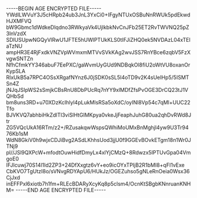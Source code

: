 -----BEGIN AGE ENCRYPTED FILE-----
YWdlLWVuY3J5cHRpb24ub3JnL3YxCi0+IFgyNTUxOSBuNnRWUk5pdEkwdHJXMFVQ
bW9Gbmc1dWdkeDlqdno3RWkyaVk4UjlkbkNvCnJFb25ET2RvTWVNQ25pZ3lnVzdX
SDlUSUpwNGQyVlRwU1JFTE5hUWlPTUkKLS0tIFJiZHQ0ek5NVDAzL04xTElaTzNU
ampHR3E4RjFxdkVNZVpWVmxmMTVvSVkKAg2wvJSS7RnYBce6zqbV5FzXvgwSNTZn
NfhCfmkYY346abuF7EePXC/gaWvmUyGUd9NDBqkOl8fiU2oWtVU8oxanOrKypSLA
RlxUkB5a7RPC4OSsXRgafNYnz6J0jSDK0sSL5I4oTD9v2K4sUeIHp5/5ISMTSn4Z
jNJqJSIpWS2sSmjkCBsRnU8DbPUcRq7nYY9xlMDfZfsPvOGE3DrCQ23tJ1VQHbSd
bm8uns3RD+u70XDzKcIhlyl4pLukMlsRSa5oXdC/oyINl8Vp54c7qMl+UUC22Tfo
BJVKVQ7abhbiHkZdlTI3viSlHtGIMKpya0vkeJjFeaphJuhG80ua2qhDvRWd8Jtr
ZG5VQcUkA16RTm/z2+/RZusakqwWspsQWhiMoUMxBnMghjl4yw9U3Tr9476Kb1sM
WdN8GkiV0h9wjxCDJiBvg2ASdLKhhsUod3jjU0f9GGEvBOvkETgm18n1Wr0JTNj9
pl//JSl9QXPcW+mfodtOuwHidfDmyLx4xlYjCMzQ+8Rdwzx5lPTUvGpa04VmgoE0
IFJIcuwj70S14l1Id2ZP3+24DfXxgtz6vY+eo9icOYxTPIjB2R1bMI8+qFI1vExe
CbKVO7TgUtzI8o/sVNvgRDYApU6/HUkJz/OGEZuhso5gNLeRnOeia0Wsx36CjJxd
inEFFPxl6xiotb7h1fm+RLEcBDARyXcyKq8p5clsm4/OcnKtSBgbKNnruanKNHM=
-----END AGE ENCRYPTED FILE-----
